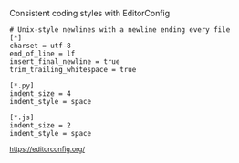 Consistent coding styles with EditorConfig

```
# Unix-style newlines with a newline ending every file
[*]
charset = utf-8
end_of_line = lf
insert_final_newline = true
trim_trailing_whitespace = true
```

```
[*.py]
indent_size = 4
indent_style = space

[*.js]
indent_size = 2
indent_style = space
```

<small>https://editorconfig.org/</small>


<aside class="notes">
</aside>
